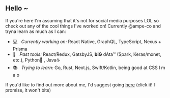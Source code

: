 ## Hello ~

If you're here I'm assuming that it's not for social media purposes LOL so check out any of the cool things I've worked on! Currently @ampe-co and tryna learn as much as I can: 
- 💻 &nbsp; *Currently working on:* React Native, GraphQL, TypeScript, Nexus + Prisma
- 🔨 &nbsp; *Past tools:* React/Redux, GatsbyJS, **biG** dAta™ (Spark, Keras/mxnet, etc.), Python🐍 , Java☕️ 
- 📚 &nbsp; *Trying to learn:* Go, Rust, Next.js, Swift/Kotlin, being good at CSS l m a o

If you'd like to find out more about me, I'd suggest going [here](https://orangejuicetin.com) (click it! I promise, it won't bite)
<!--
**orangejuicetin/orangejuicetin** is a ✨ _special_ ✨ repository because its `README.md` (this file) appears on your GitHub profile.

Here are some ideas to get you started:

- 🔭 I’m currently working on ...
- 🌱 I’m currently learning ...
- 👯 I’m looking to collaborate on ...
- 🤔 I’m looking for help with ...
- 💬 Ask me about ...
- 📫 How to reach me: ...
- 😄 Pronouns: ...
- ⚡ Fun fact: ...
-->
